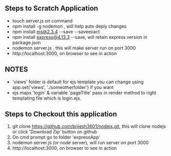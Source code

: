 
Steps to Scratch Application 
---------------------------------------


- touch server.js on command</br>
- npm install -g nodemon , will help auto deply changes</br>
- npm install ejs@2.3.4 --save --saveexact
- npm install express@4.13.3 --save, will retain express version in package.json</br>
- nodemon server.js , this will make server run on port 3000</br>
- http://localhost:3000, on browser to see in action</br>


NOTES
---------------------------------------
- 'views' folder is default for ejs template you can change using app.set('views', './someotherfolder') if you want </br>
- ejs maps 'login' & variable 'pageTitle' pass in render method to right templating file which is login.ejs.


Steps to Checkout this application
---------------------------------------
1) git clone https://github.com/brijesh3601/nodejs.git, this will clone nodejs or  click 'Download Zip' button on github </br>
2) On cmd prompt go to folder 'expressApp'</br>
3) nodemon server.js  (or node server), will run server on port 3000
4) http://localhost:3000, on browser to see in action</br>
